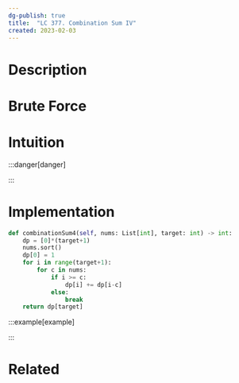 ```yaml
---
dg-publish: true
title:  "LC 377. Combination Sum IV"
created: 2023-02-03
---
```



# Description

# Brute Force
# Intuition

:::danger[danger] 


:::

# Implementation
```python
def combinationSum4(self, nums: List[int], target: int) -> int:
	dp = [0]*(target+1)
	nums.sort()
	dp[0] = 1
	for i in range(target+1):
		for c in nums:
			if i >= c:
				dp[i] += dp[i-c]
			else:
				break
	return dp[target]
```

:::example[example] 


:::


# Related
